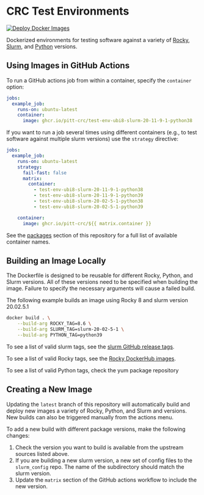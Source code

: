 # CRC Test Environments

[![Deploy Docker Images](https://github.com/pitt-crc/Slurm-Test-Environment/actions/workflows/docker-publish.yml/badge.svg)](https://github.com/pitt-crc/Slurm-Test-Environment/actions/workflows/docker-publish.yml)

Dockerized environments for testing software against a variety of 
[Rocky](https://rockylinux.org/), [Slurm](https://slurm.schedmd.com/overview.html), 
and [Python](https://www.python.org/) versions. 

## Using Images in GitHub Actions

To run a GitHub actions job from within a container, specify the `container` option:

```yaml
jobs:
  example_job:
    runs-on: ubuntu-latest
    container:
      image: ghcr.io/pitt-crc/test-env-ubi8-slurm-20-11-9-1-python38
```

If you want to run a job several times using different containers 
(e.g., to test software against multiple slurm versions)
use the `strategy` directive:

```yaml
jobs:
  example_job:
    runs-on: ubuntu-latest
    strategy:
      fail-fast: false
      matrix:
        container:
          - test-env-ubi8-slurm-20-11-9-1-python38
          - test-env-ubi8-slurm-20-11-9-1-python39
          - test-env-ubi8-slurm-20-02-5-1-python38
          - test-env-ubi8-slurm-20-02-5-1-python39

    container:
      image: ghcr.io/pitt-crc/${{ matrix.container }}
```

See the [packages](https://github.com/orgs/pitt-crc/packages?repo_name=Slurm-Test-Environment) section
of this repository for a full list of available container names.

## Building an Image Locally

The Dockerfile is designed to be reusable for different Rocky, Python, and Slurm versions.
All of these versions need to be specified when building the image.
Failure to specify the necessary arguments will cause a failed build.

The following example builds an image using Rocky 8 and slurm version 20.02.5.1

```bash
docker build . \
    --build-arg ROCKY_TAG=8.6 \
    --build-arg SLURM_TAG=slurm-20-02-5-1 \
    --build-arg PYTHON_TAG=python39
```

To see a list of valid slurm tags, see the [slurm GitHub release tags](https://github.com/SchedMD/slurm/tags).

To see a list of valid Rocky tags, see the [Rocky DockerHub images](https://hub.docker.com/_/rockylinux).

To see a list of valid Python tags, check the yum package repository

## Creating a New Image

Updating the `latest` branch of this repository will automatically build and 
deploy new images a variety of Rocky, Python, and Slurm and versions. New builds can also 
be triggered manually from the actions menu.

To add a new build with different package versions, make the following changes:

1. Check the version you want to build is available from the upstream sources listed above.
2. If you are building a new slurm version, a new set of config files to the `slurm_config` repo. 
   The name of the subdirectory should match the slurm version.
3. Update the `matrix` section of the GitHub actions workflow to include the new version.
